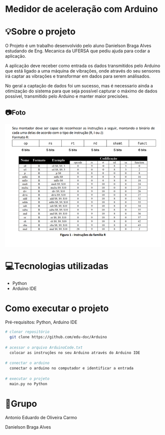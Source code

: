 # Medidor de aceleração com Arduino

# 💡Sobre o projeto

O Projeto é um trabalho desenvolvido pelo aluno Danielson Braga Alves estudando de Eng. Mecanica da UFERSA que pediu ajuda para codar a aplicação.

A aplicação deve receber como entrada os dados transmitidos pelo Arduino que está ligado a uma máquina de vibrações,
onde através do seu sensores irá captar as vibrações e transformar em dados para serem análisados.

No geral a captação de dados foi um sucesso, mas é necessario ainda a otimização do sistema para que seja possível capturar o máximo de dados possível,
transmitido pelo Arduino e manter maior precisões.

## 📷Foto
![Web 1](https://github.com/edu-doc/MontadorAssemblyMipsPython/blob/main/fotos/pg1.png)


# 💻Tecnologias utilizadas
- Python
- Arduino IDE

# Como executar o projeto

Pré-requisitos: Python,
                Arduino IDE

```bash
# clonar repositório
  git clone https://github.com/edu-doc/Arduino

# acessar o arquivo ArduinoCode.txt
  colocar as instruções no seu Arduino através do Arduino IDE

# conectar o arduino
  conectar o arduino no computador e identificar a entrada

# executar o projeto
  main.py no Python

```

# 🐺Grupo

Antonio Eduardo de Oliveira Carmo

Danielson Braga Alves

